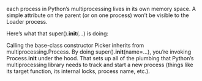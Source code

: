 each process in Python’s multiprocessing lives in its own memory space. A simple attribute on the parent (or on one process) won’t be visible to the Loader process.

Here’s what that super().__init__(…) is doing:

Calling the base-class constructor
Picker inherits from multiprocessing.Process. By doing super().__init__(name=…), you’re invoking Process.__init__ under the hood. That sets up all of the plumbing that Python’s multiprocessing library needs to track and start a new process (things like its target function, its internal locks, process name, etc.).